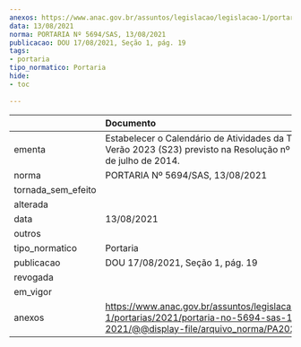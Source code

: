 ```yaml
---
anexos: https://www.anac.gov.br/assuntos/legislacao/legislacao-1/portarias/2021/portaria-no-5694-sas-13-08-2021/@@display-file/arquivo_norma/PA2021-5694.pdf
data: 13/08/2021
norma: PORTARIA Nº 5694/SAS, 13/08/2021
publicacao: DOU 17/08/2021, Seção 1, pág. 19
tags:
- portaria
tipo_normatico: Portaria
hide: 
- toc 
 
---
```


|                    | Documento                                                                                                                                            |
|:-------------------|:-----------------------------------------------------------------------------------------------------------------------------------------------------|
| ementa             | Estabelecer o Calendário de Atividades da Temporada de Verão 2023 (S23) previsto na Resolução nº 338, de 22 de julho de 2014.                        |
| norma              | PORTARIA Nº 5694/SAS, 13/08/2021                                                                                                                     |
| tornada_sem_efeito |                                                                                                                                                      |
| alterada           |                                                                                                                                                      |
| data               | 13/08/2021                                                                                                                                           |
| outros             |                                                                                                                                                      |
| tipo_normatico     | Portaria                                                                                                                                             |
| publicacao         | DOU 17/08/2021, Seção 1, pág. 19                                                                                                                     |
| revogada           |                                                                                                                                                      |
| em_vigor           |                                                                                                                                                      |
| anexos             | https://www.anac.gov.br/assuntos/legislacao/legislacao-1/portarias/2021/portaria-no-5694-sas-13-08-2021/@@display-file/arquivo_norma/PA2021-5694.pdf |